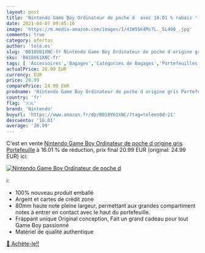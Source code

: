 ```yaml
---
layout: post
title: 'Nintendo Game Boy Ordinateur de poche d  avec 16.01 % rabais '
date: 2021-04-07 09:05:16
image: 'https://m.media-amazon.com/images/I/41W55K4Ms7L._SL400_.jpg'
comments: true
category: ofertas
author: 'tole.es'
slug: 'B018V61XNC-fr Nintendo Game Boy Ordinateur de poche d origine gris...'
sku: 'B018V61XNC-fr'
tags: [ 'Accessoires','Bagages','Catégories de Bagages','Portefeuilles enfant','Portefeuilles et porte-cartes','Portefeuilles et porte-cartes enfant','nintendo', ]
actualPrice: 20.99 EUR
currency: EUR
price: 20.99
comparePrice: 24.99 EUR
prodname: 'Nintendo Game Boy Ordinateur de poche d origine gris Portefeuille'
country: 'fr'
flag: '🇫🇷'
brand: 'Nintendo'
buyurl: 'https://www.amazon.fr/dp/B018V61XNC/?tag=tolees0d-21'
descuento: '16.01'
average: '20.99'
---
```


C'est en vente [Nintendo Game Boy Ordinateur de poche d origine gris Portefeuille](https://www.amazon.fr/dp/B018V61XNC/?tag=tolees0d-21)  à  16.01 % de réduction, prix final  20.99 EUR (original: 24.99 EUR) ici:

[![Nintendo Game Boy Ordinateur de poche d ](https://m.media-amazon.com/images/I/41W55K4Ms7L._SL400_.jpg)](https://www.amazon.fr/dp/B018V61XNC/?tag=tolees0d-21)

ℹ️:

- 100% nouveau produit emballé
- Argent et cartes de crédit zone
- 80mm haute note pleine largeur, permettant aux grandes compartiment notes à entrer en contact avec le haut du portefeuille.
- Frappant unique Original conception, Fait un grand cadeau pour tout Game Boy passionné
- Matériel de qualité authentique

[🛒 Achète-le!!](https://www.amazon.fr/dp/B018V61XNC/?tag=tolees0d-21)
